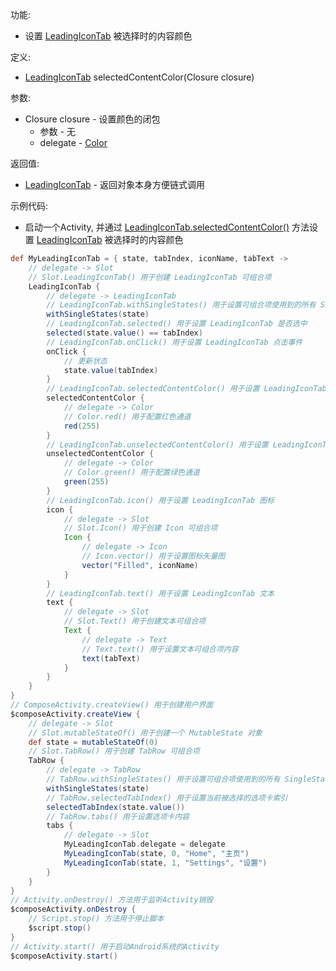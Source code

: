 功能:

+ 设置 [LeadingIconTab](/API/UI/Compose/Widget/LeadingIconTab/README.md) 被选择时的内容颜色

定义:

+ [LeadingIconTab](/API/UI/Compose/Widget/LeadingIconTab/README.md) selectedContentColor(Closure closure)

参数:

+ Closure closure - 设置颜色的闭包
    + 参数 - 无
    + delegate - [Color](/API/UI/Compose/Theme/Color/Color/README.md)

返回值:

+ [LeadingIconTab](/API/UI/Compose/Widget/LeadingIconTab/README.md) - 返回对象本身方便链式调用

示例代码:

+ 启动一个Activity,
  并通过 [LeadingIconTab.selectedContentColor()](/API/UI/Compose/Widget/LeadingIconTab/README.md?id=selectedContentColor)
  方法设置 [LeadingIconTab](/API/UI/Compose/Widget/LeadingIconTab/README.md) 被选择时的内容颜色

```groovy
def MyLeadingIconTab = { state, tabIndex, iconName, tabText ->
    // delegate -> Slot
    // Slot.LeadingIconTab() 用于创建 LeadingIconTab 可组合项
    LeadingIconTab {
        // delegate -> LeadingIconTab
        // LeadingIconTab.withSingleStates() 用于设置可组合项使用到的所有 SingleState
        withSingleStates(state)
        // LeadingIconTab.selected() 用于设置 LeadingIconTab 是否选中
        selected(state.value() == tabIndex)
        // LeadingIconTab.onClick() 用于设置 LeadingIconTab 点击事件
        onClick {
            // 更新状态
            state.value(tabIndex)
        }
        // LeadingIconTab.selectedContentColor() 用于设置 LeadingIconTab 被选择时的内容颜色
        selectedContentColor {
            // delegate -> Color
            // Color.red() 用于配置红色通道
            red(255)
        }
        // LeadingIconTab.unselectedContentColor() 用于设置 LeadingIconTab 未被选择时的内容颜色
        unselectedContentColor {
            // delegate -> Color
            // Color.green() 用于配置绿色通道
            green(255)
        }
        // LeadingIconTab.icon() 用于设置 LeadingIconTab 图标
        icon {
            // delegate -> Slot
            // Slot.Icon() 用于创建 Icon 可组合项
            Icon {
                // delegate -> Icon
                // Icon.vector() 用于设置图标矢量图
                vector("Filled", iconName)
            }
        }
        // LeadingIconTab.text() 用于设置 LeadingIconTab 文本
        text {
            // delegate -> Slot
            // Slot.Text() 用于创建文本可组合项
            Text {
                // delegate -> Text
                // Text.text() 用于设置文本可组合项内容
                text(tabText)
            }
        }
    }
}
// ComposeActivity.createView() 用于创建用户界面
$composeActivity.createView {
    // delegate -> Slot
    // Slot.mutableStateOf() 用于创建一个 MutableState 对象
    def state = mutableStateOf(0)
    // Slot.TabRow() 用于创建 TabRow 可组合项
    TabRow {
        // delegate -> TabRow
        // TabRow.withSingleStates() 用于设置可组合项使用到的所有 SingleState
        withSingleStates(state)
        // TabRow.selectedTabIndex() 用于设置当前被选择的选项卡索引
        selectedTabIndex(state.value())
        // TabRow.tabs() 用于设置选项卡内容
        tabs {
            // delegate -> Slot
            MyLeadingIconTab.delegate = delegate
            MyLeadingIconTab(state, 0, "Home", "主页")
            MyLeadingIconTab(state, 1, "Settings", "设置")
        }
    }
}
// Activity.onDestroy() 方法用于监听Activity销毁
$composeActivity.onDestroy {
    // Script.stop() 方法用于停止脚本
    $script.stop()
}
// Activity.start() 用于启动Android系统的Activity
$composeActivity.start()
```